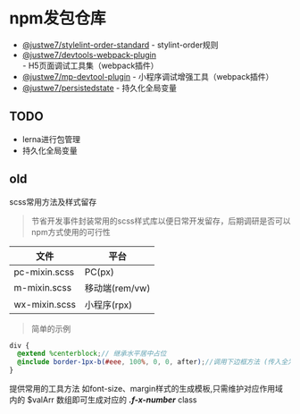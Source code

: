 # npm发包仓库

- [@justwe7/stylelint-order-standard](./tree/main/stylelint-order-standard) - stylint-order规则
- [@justwe7/devtools-webpack-plugin](./tree/main/devtools-webpack-plugin) - H5页面调试工具集（webpack插件）
- [@justwe7/mp-devtool-plugin](./tree/main/mp-devtool-plugin) - 小程序调试增强工具（webpack插件）
- [@justwe7/persistedstate](./tree/main/persistedstate) - 持久化全局变量


## TODO
- lerna进行包管理
- 持久化全局变量

## old
scss常用方法及样式留存

> 节省开发事件封装常用的scss样式库以便日常开发留存，后期调研是否可以npm方式使用的可行性

| 文件           | 平台           |
| -------------- | -------------- |
| pc-mixin.scss | PC(px)         |
| m-mixin.scss   | 移动端(rem/vw) |
| wx-mixin.scss  | 小程序(rpx)    |

> 简单的示例
```scss
div {
  @extend %centerblock;// 继承水平居中占位
  @include border-1px-b(#eee, 100%, 0, 0, after);//调用下边框方法 (传入全为可缺省值)
}
```

提供常用的工具方法 如font-size、margin样式的生成模板,只需维护对应作用域内的 $valArr 数组即可生成对应的 ***.f-x-number*** class